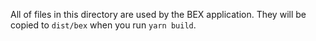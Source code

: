 All of files in this directory are used by the BEX application. They will be copied to `dist/bex` when you run `yarn build`.
